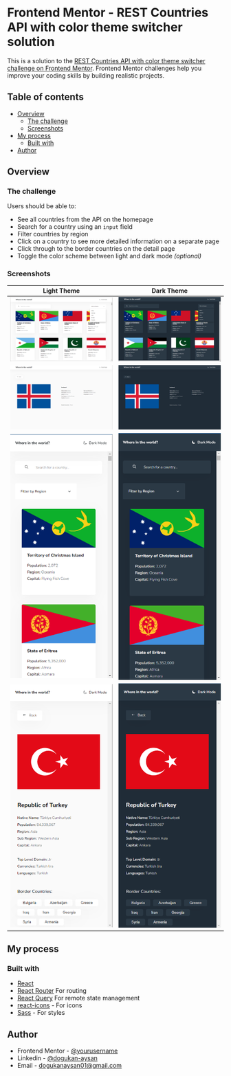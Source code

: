 # Frontend Mentor - REST Countries API with color theme switcher solution

This is a solution to the [REST Countries API with color theme switcher challenge on Frontend Mentor](https://www.frontendmentor.io/challenges/rest-countries-api-with-color-theme-switcher-5cacc469fec04111f7b848ca). Frontend Mentor challenges help you improve your coding skills by building realistic projects.

## Table of contents

- [Overview](#overview)
  - [The challenge](#the-challenge)
  - [Screenshots](#screenshots)
- [My process](#my-process)
  - [Built with](#built-with)
- [Author](#author)

## Overview

### The challenge

Users should be able to:

- See all countries from the API on the homepage
- Search for a country using an `input` field
- Filter countries by region
- Click on a country to see more detailed information on a separate page
- Click through to the border countries on the detail page
- Toggle the color scheme between light and dark mode _(optional)_

### Screenshots

| Light Theme                                                    | Dark Theme                                                   |
| -------------------------------------------------------------- | ------------------------------------------------------------ |
| ![desktop-home-light](./public/home-light.png)            | ![desktop-home-dark](./public/home-dark.png)            |
| ![desktop-details-light](./public/detail-light.png)       | ![desktop-details-dark](./public/detail-dark.png)       |
| ![mobile-home-light](./public/mobile-home-light.png)      | ![mobile-home-dark](./public/mobile-home-dark.png)      |
| ![mobile-details-light](./public/mobile-detail-light.png) | ![mobile-details-dark](./public/mobile-detail-dark.png) |

## My process

### Built with

- [React](https://reactjs.org/)
- [React Router](https://reactrouter.com/en/main) For routing
- [React Query](https://tanstack.com/query/v3/) For remote state management
- [react-icons](https://react-icons.github.io/react-icons/) - For icons
- [Sass](https://sass-lang.com/) - For styles

## Author

- Frontend Mentor - [@yourusername](https://www.frontendmentor.io/profile/yourusername)
- Linkedin - [@dogukan-aysan](https://www.linkedin.com/in/dogukan-aysan/)
- Email - <dogukanaysan01@gmail.com>
